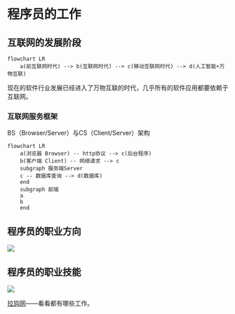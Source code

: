 # 程序员的工作

## 互联网的发展阶段

```mermaid
flowchart LR
    a(前互联网时代) --> b(互联网时代) --> c(移动互联网时代) --> d(人工智能+万物互联)
```

现在的软件行业发展已经进入了万物互联的时代，几乎所有的软件应用都要依赖于互联网。

### 互联网服务框架

BS（Browser/Server）与CS（Client/Server）架构

```mermaid
flowchart LR
    a(浏览器 Browser) -- http协议 --> c(后台程序)
    b(客户端 Client) -- 网络请求 --> c
    subgraph 服务端Server
    c -- 数据库查询 --> d(数据库)
    end
    subgraph 前端
    a
    b
    end
```

## 程序员的职业方向

<img src="https://s1.ax1x.com/2023/07/03/pCrM7JH.png" />

## 程序员的职业技能

![](https://s1.ax1x.com/2023/05/25/p9HVTzQ.png)

[拉钩网](https://www.lagou.com/)——看看都有哪些工作。
